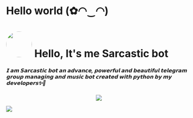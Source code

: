 # Hello world (✿◠‿◠)
<h1> <img src="https://te.legra.ph/file/90124a5be58c0f1812203.jpg" width="70px" style="border-radius: 50%"> Hello, It's me Sarcastic bot</h1>

<h5 "center">𝗜 𝗮𝗺 𝗦𝗮𝗿𝗰𝗮𝘀𝘁𝗶𝗰 𝗯𝗼𝘁 𝗮𝗻 𝗮𝗱𝘃𝗮𝗻𝗰𝗲, 𝗽𝗼𝘄𝗲𝗿𝗳𝘂𝗹 𝗮𝗻𝗱 𝗯𝗲𝗮𝘂𝘁𝗶𝗳𝘂𝗹 𝘁𝗲𝗹𝗲𝗴𝗿𝗮𝗺 𝗴𝗿𝗼𝘂𝗽 𝗺𝗮𝗻𝗮𝗴𝗶𝗻𝗴 𝗮𝗻𝗱 𝗺𝘂𝘀𝗶𝗰 𝗯𝗼𝘁 𝗰𝗿𝗲𝗮𝘁𝗲𝗱 𝘄𝗶𝘁𝗵 𝗽𝘆𝘁𝗵𝗼𝗻 𝗯𝘆 𝗺𝘆 𝗱𝗲𝘃𝗲𝗹𝗼𝗽𝗲𝗿𝘀✨👀</h5>

<p align="center">
   
  <img align="middle" src="https://te.legra.ph/file/20448c89e87be7a70d307.jpg" />
</p>
<img src="https://user-images.githubusercontent.com/73097560/115834477-dbab4500-a447-11eb-908a-139a6edaec5c.gif">
